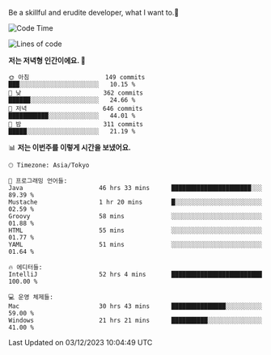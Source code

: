 Be a skillful and erudite developer, what I want to.👶

<!--START_SECTION:waka-->
![Code Time](http://img.shields.io/badge/Code%20Time-290%20hrs%205%20mins-blue)

![Lines of code](https://img.shields.io/badge/%EC%A0%80%EB%8A%94%20%EC%97%AC%ED%83%9C%EA%B9%8C%EC%A7%80%20-742.5%20thousand%20%EC%A4%84%EC%9D%98%20%EC%BD%94%EB%93%9C%EB%A5%BC%20%EC%9E%91%EC%84%B1%ED%96%88%EC%96%B4%EC%9A%94.-blue)

**저는 저녁형 인간이에요. 🦉** 

```text
🌞 아침                     149 commits         ███░░░░░░░░░░░░░░░░░░░░░░   10.15 % 
🌆 낮　                     362 commits         ██████░░░░░░░░░░░░░░░░░░░   24.66 % 
🌃 저녁                     646 commits         ███████████░░░░░░░░░░░░░░   44.01 % 
🌙 밤　                     311 commits         █████░░░░░░░░░░░░░░░░░░░░   21.19 % 
```


📊 **저는 이번주를 이렇게 시간을 보냈어요.** 

```text
🕑︎ Timezone: Asia/Tokyo

💬 프로그래밍 언어들: 
Java                     46 hrs 33 mins      ██████████████████████░░░   89.39 % 
Mustache                 1 hr 20 mins        █░░░░░░░░░░░░░░░░░░░░░░░░   02.59 % 
Groovy                   58 mins             ░░░░░░░░░░░░░░░░░░░░░░░░░   01.88 % 
HTML                     55 mins             ░░░░░░░░░░░░░░░░░░░░░░░░░   01.77 % 
YAML                     51 mins             ░░░░░░░░░░░░░░░░░░░░░░░░░   01.64 % 

🔥 에디터들: 
IntelliJ                 52 hrs 4 mins       █████████████████████████   100.00 % 

💻 운영 체제들: 
Mac                      30 hrs 43 mins      ███████████████░░░░░░░░░░   59.00 % 
Windows                  21 hrs 21 mins      ██████████░░░░░░░░░░░░░░░   41.00 % 
```


 Last Updated on 03/12/2023 10:04:49 UTC
<!--END_SECTION:waka-->
